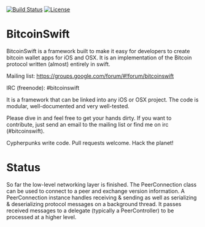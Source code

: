 [![Build Status](https://travis-ci.org/DoubleSha/BitcoinSwift.svg?branch=master)](https://travis-ci.org/DoubleSha/BitcoinSwift)
[![License](http://img.shields.io/:license-mit-blue.svg)](http://doge.mit-license.org)

BitcoinSwift
============

BitcoinSwift is a framework built to make it easy for developers to create bitcoin wallet apps for iOS and OSX. It is an implementation of the Bitcoin protocol written (almost) entirely in swift.

Mailing list: https://groups.google.com/forum/#!forum/bitcoinswift

IRC (freenode): #bitcoinswift

It is a framework that can be linked into any iOS or OSX project. The code is modular, well-documented and very well-tested.

Please dive in and feel free to get your hands dirty. If you want to contribute, just send an email to the mailing list or find me on irc (#bitcoinswift).

Cypherpunks write code. Pull requests welcome. Hack the planet!


Status
============

So far the low-level networking layer is finished. The PeerConnection class can be used to connect to a peer and exchange version information. A PeerConnection instance handles receiving & sending as well as serializing & deserializing protocol messages on a background thread. It passes received messages to a delegate (typically a PeerController) to be processed at a higher level.
